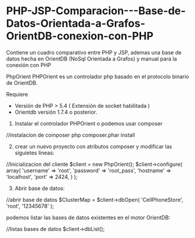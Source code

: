 # PHP-JSP-Comparacion---Base-de-Datos-Orientada-a-Grafos-OrientDB-conexion-con-PHP
Contiene un cuadro comparativo entre PHP y JSP, ademas una base de datos hecha en OrientDB (NoSql Orientada a Grafos) y manual para la conexión con PHP


PhpOrient
PHPOrient es un controlador php basado en el protocolo binario de OrientDB.

Requiere
- Versión de PHP > 5.4 ( Extensión de socket habilitada )
- Orientdb versión 1.7.4 o posterior.

1. Instalar el controlador PHPOrient o podemos usar composer

//instalacion de composer
php composer.phar install

2. crear un nuevo proyecto con atributos composer y modificar las siguietes lineas:

//Inicializacion del cliente
$client = new PhpOrient();
$client->configure( array(
    'username' => 'root',
    'password' => 'root_pass',
    'hostname' => 'localhost',
    'port'     => 2424,
) );

3. Abrir base de datos:

//abrir base de datos
$ClusterMap = $client->dbOpen( 'CellPhoneStore', 'root', '12345678' );

podemos listar las bases de datos existentes en el motor OrientDB:

//listas bases de datos
$client->dbList();


